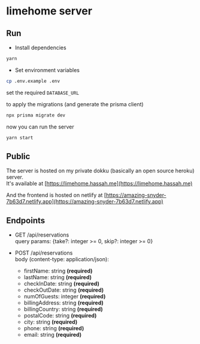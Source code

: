 # limehome server

## Run

- Install dependencies

```bash
yarn
```

- Set environment variables

```bash
cp .env.example .env
```

set the required `DATABASE_URL`

to apply the migrations (and generate the prisma client)

```bash
npx prisma migrate dev
```

now you can run the server

```bash
yarn start
```

## Public

The server is hosted on my private dokku (basically an open source heroku) server.  
It's available at [https://limehome.hassah.me](https://limehome.hassah.me)

And the frontend is hosted on netlify at [https://amazing-snyder-7b63d7.netlify.app](https://amazing-snyder-7b63d7.netlify.app)

## Endpoints

- GET /api/reservations  
  query params: {take?: integer >= 0, skip?: integer >= 0}

- POST /api/reservations  
  body (content-type: application/json):
  - firstName: string **(required)**
  - lastName: string **(required)**
  - checkInDate: string **(required)**
  - checkOutDate: string **(required)**
  - numOfGuests: integer **(required)**
  - billingAddress: string **(required)**
  - billingCountry: string **(required)**
  - postalCode: string **(required)**
  - city: string **(required)**
  - phone: string **(required)**
  - email: string **(required)**
